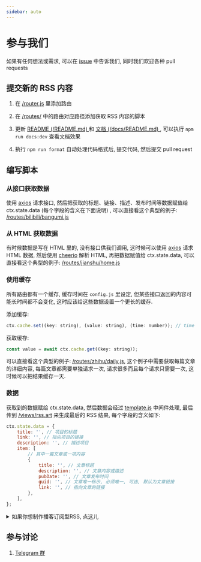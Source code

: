 ```yaml
---
sidebar: auto
---
```


# 参与我们

如果有任何想法或需求, 可以在 [issue](https://github.com/DIYgod/RSSHub/issues) 中告诉我们, 同时我们欢迎各种 pull requests

## 提交新的 RSS 内容

1.  在 [/router.js](https://github.com/DIYgod/RSSHub/blob/master/router.js) 里添加路由

1.  在 [/routes/](https://github.com/DIYgod/RSSHub/tree/master/routes) 中的路由对应路径添加获取 RSS 内容的脚本

1.  更新 [README (/README.md) ](https://github.com/DIYgod/RSSHub/blob/master/README.md) 和 [文档 (/docs/README.md) ](https://github.com/DIYgod/RSSHub/blob/master/docs/README.md), 可以执行 `npm run docs:dev` 查看文档效果

1.  执行 `npm run format` 自动处理代码格式后, 提交代码, 然后提交 pull request

## 编写脚本

### 从接口获取数据

使用 [axios](https://github.com/axios/axios) 请求接口, 然后把获取的标题、链接、描述、发布时间等数据赋值给 ctx.state.data (每个字段的含义在下面说明) , 可以直接看这个典型的例子: [/routes/bilibili/bangumi.js](https://github.com/DIYgod/RSSHub/blob/master/routes/bilibili/bangumi.js)

### 从 HTML 获取数据

有时候数据是写在 HTML 里的, 没有接口供我们调用, 这时候可以使用 [axios](https://github.com/axios/axios) 请求 HTML 数据, 然后使用 [cheerio](https://github.com/cheeriojs/cheerio) 解析 HTML, 再把数据赋值给 ctx.state.data, 可以直接看这个典型的例子: [/routes/jianshu/home.js](https://github.com/DIYgod/RSSHub/blob/master/routes/jianshu/home.js)

### 使用缓存

所有路由都有一个缓存, 缓存时间在 `config.js` 里设定, 但某些接口返回的内容可能长时间都不会变化, 这时应该给这些数据设置一个更长的缓存.

添加缓存:

```js
ctx.cache.set((key: string), (value: string), (time: number)); // time 为缓存时间, 单位为秒
```

获取缓存:

```js
const value = await ctx.cache.get((key: string));
```

可以直接看这个典型的例子: [/routes/zhihu/daily.js](https://github.com/DIYgod/RSSHub/blob/master/routes/zhihu/daily.js), 这个例子中需要获取每篇文章的详细内容, 每篇文章都需要单独请求一次, 请求很多而且每个请求只需要一次, 这时候可以把结果缓存一天.

### 数据

获取到的数据赋给 ctx.state.data, 然后数据会经过 [template.js](https://github.com/DIYgod/RSSHub/blob/master/middleware/template.js) 中间件处理, 最后传到 [/views/rss.art](https://github.com/DIYgod/RSSHub/blob/master/views/rss.art) 来生成最后的 RSS 结果, 每个字段的含义如下:

```js
ctx.state.data = {
    title: '', // 项目的标题
    link: '', // 指向项目的链接
    description: '', // 描述项目
    item: [
        // 其中一篇文章或一项内容
        {
            title: '', // 文章标题
            description: '', // 文章内容或描述
            pubDate: '', // 文章发布时间
            guid: '', // 文章唯一标示, 必须唯一, 可选, 默认为文章链接
            link: '', // 指向文章的链接
        },
    ],
};
```

<details><summary>如果你想制作播客订阅型RSS, 点这儿</summary><br>

参考文章:

-   [Podcasts Connect 帮助 创建播客 - Apple](https://help.apple.com/itc/podcasts_connect/#/itca5b22233a)
-   [Podcasts Connect 帮助 播客最佳做法 - Apple](https://help.apple.com/itc/podcasts_connect/#/itc2b3780e76)
-   RSS 格式参考: https://codepen.io/jon-walstedt/pen/jsIup
-   播客验证: https://podba.se/validate/?url=https://rsshub.app/ximalaya/album/299146/

这些字段能使你的 RSS 被泛用型播客软件订阅:

```js
ctx.state.data = {
    title: '', // 项目的标题
    link: '', // 指向项目的链接
    itunes_author: '', // 主播名字, 必须填充本字段才会被视为播客
    itunes_category: '', // 播客分类
    image: '', // 专辑图片, 作为播客源时必填
    description: '', // 描述项目
    item: [
        // 其中一篇文章或一项内容
        {
            title: '', // 文章标题
            description: '', // 文章内容或描述
            pubDate: '', // 文章发布时间
            guid: '', // 文章唯一标示, 必须唯一, 可选, 默认为文章链接
            link: '', // 指向文章的链接
            itunes_item_image: '', // 图像
            enclosure_url: '', // 音频链接
            enclosure_length: '', // 时间戳 (播放长度) , 一般是秒数
            enclosure_type: '', // [.mp3就填'audio/mpeg'] [.m4a就填'audio/m4a'], 或其他类型.
            itunes_duration: '', // 由enclosure_length转换为 时:分:秒
        },
    ],
};
```

</details>

## 参与讨论

1.  [Telegram 群](https://t.me/rsshub)
